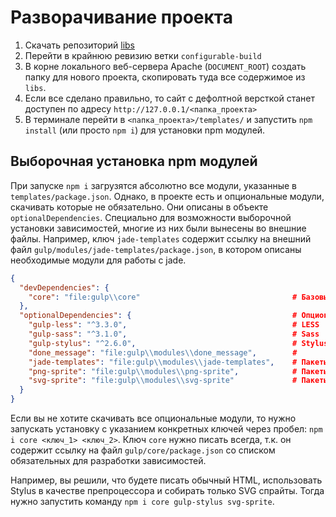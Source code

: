 # Разворачивание проекта

1. Скачать репозиторий [libs](http://hg.turbodevelopers.com/turbo/libs)
1. Перейти в крайнюю ревизию ветки `configurable-build`
1. В корне локального веб-сервера Apache (`DOCUMENT_ROOT`) создать папку для нового проекта, скопировать туда все содержимое из `libs`.
1. Если все сделано правильно, то сайт с дефолтной версткой станет доступен по адресу `http://127.0.0.1/<папка_проекта>`
1. В терминале перейти в `<папка_проекта>/templates/` и запустить `npm install` (или просто `npm i`) для установки npm модулей.  

## Выборочная установка npm модулей

При запуске `npm i` загрузятся абсолютно все модули, указанные в `templates/package.json`. Однако, в проекте есть и опциональные модули, скачивать которые не обязательно. Они описаны в объекте `optionalDependencies`. Специально для возможности выборочной установки зависимостей, многие из них были вынесены во внешние файлы. Например, ключ `jade-templates` содержит ссылку на внешний файл `gulp/modules/jade-templates/package.json`, в котором описаны необходимые модули для работы с jade.

```json
{
  "devDependencies": {
    "core": "file:gulp\\core"                                  # Базовые пакеты для разработки
  },
  "optionalDependencies": {                                    # Опциональные пакеты
    "gulp-less": "^3.3.0",                                     # LESS
    "gulp-sass": "^3.1.0",                                     # Sass
    "gulp-stylus": "^2.6.0",                                   # Stylus
    "done_message": "file:gulp\\modules\\done_message",        # 
    "jade-templates": "file:gulp\\modules\\jade-templates",    # Пакеты для сборки Jade
    "png-sprite": "file:gulp\\modules\\png-sprite",            # Пакеты для сборки PNG спрайтов
    "svg-sprite": "file:gulp\\modules\\svg-sprite"             # Пакеты для сборки SVG спрайтов
  }
}

```

Если вы не хотите скачивать все опциональные модули, то нужно запускать установку с указанием конкретных ключей через пробел: `npm i core <ключ_1> <ключ_2>`. Ключ `core` нужно писать всегда, т.к. он содержит ссылку на файл `gulp/core/package.json` со списком обязательных для разработки зависимостей.

Например, вы решили, что будете писать обычный HTML, использовать Stylus в качестве препроцессора и собирать только SVG спрайты. Тогда нужно запустить команду `npm i core gulp-stylus svg-sprite`. 
